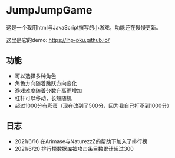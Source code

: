 # JumpJumpGame

这是一个我用html与JavaScript撰写的小游戏，功能还在慢慢更新。

这里是它的demo: https://lhp-pku.github.io/

## 功能
+ 可以选择多种角色
+ 角色方向随着跳跃方向变化
+ 游戏难度随着分数升高而增加
+ 杠杆可以移动，长短随机
+ 超过1000分有彩蛋（现在改到了500分，因为我自己打不到1000分）

## 日志
+ 2021/6/16 在Arimase与NaturezzZ的帮助下加入了排行榜
+ 2021/6/20 排行榜数据库被攻击条目数累计超过300
